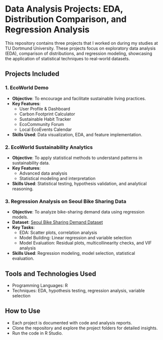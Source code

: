 # Data Analysis Projects: EDA, Distribution Comparison, and Regression Analysis

This repository contains three projects that I worked on during my studies at TU Dortmund University. These projects focus on exploratory data analysis (EDA), comparison of distributions, and regression modeling, showcasing the application of statistical techniques to real-world datasets.

## Projects Included

### 1. **EcoWorld Demo**
   - **Objective**: To encourage and facilitate sustainable living practices.
   - **Key Features**:
     - User Profile & Dashboard
     - Carbon Footprint Calculator
     - Sustainable Habit Tracker
     - EcoCommunity Forum
     - Local EcoEvents Calendar
   - **Skills Used**: Data visualization, EDA, and feature implementation.

### 2. **EcoWorld Sustainability Analytics**
   - **Objective**: To apply statistical methods to understand patterns in sustainability data.
   - **Key Features**:
     - Advanced data analysis
     - Statistical modeling and interpretation
   - **Skills Used**: Statistical testing, hypothesis validation, and analytical reasoning.

### 3. **Regression Analysis on Seoul Bike Sharing Data**
   - **Objective**: To analyze bike-sharing demand data using regression models.
   - **Dataset**: [Seoul Bike Sharing Demand Dataset](https://archive.ics.uci.edu/ml/datasets/Seoul+Bike+Sharing+Demand)
   - **Key Tasks**:
     - EDA: Scatter plots, correlation analysis
     - Model Building: Linear regression and variable selection
     - Model Evaluation: Residual plots, multicollinearity checks, and VIF analysis
   - **Skills Used**: Regression modeling, model selection, statistical evaluation.

## Tools and Technologies Used
- Programming Languages: R
- Techniques: EDA, hypothesis testing, regression analysis, variable selection

## How to Use
- Each project is documented with code and analysis reports.
- Clone the repository and explore the project folders for detailed insights.
- Run the code in R Studio.
